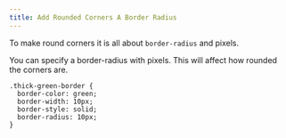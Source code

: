 ```yaml
---
title: Add Rounded Corners A Border Radius
---
```

To make round corners it is all about `border-radius` and pixels.

You can specify a border-radius with pixels. This will affect how rounded the corners are.

    .thick-green-border {
      border-color: green;
      border-width: 10px;
      border-style: solid;
      border-radius: 10px;
    }